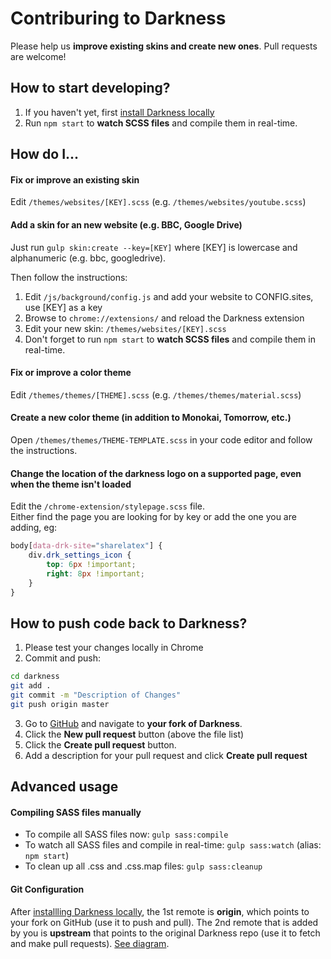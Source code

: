 # Contriburing to Darkness
Please help us **improve existing skins and create new ones**. Pull requests are welcome!



## How to start developing?
1. If you haven't yet, first [install Darkness locally](./README.md#installation)
1. Run `npm start` to **watch SCSS files** and compile them in real-time.

## How do I...
#### Fix or improve an existing skin
Edit `/themes/websites/[KEY].scss` (e.g. `/themes/websites/youtube.scss`)


#### Add a skin for an new website (e.g. BBC, Google Drive)
Just run `gulp skin:create --key=[KEY]` where [KEY] is lowercase and alphanumeric (e.g. bbc, googledrive).

Then follow the instructions:

1. Edit `/js/background/config.js` and add your website to CONFIG.sites, use [KEY] as a key
1. Browse to `chrome://extensions/` and reload the Darkness extension
1. Edit your new skin: `/themes/websites/[KEY].scss`
1. Don't forget to run `npm start` to **watch SCSS files** and compile them in real-time.


#### Fix or improve a color theme
Edit `/themes/themes/[THEME].scss` (e.g. `/themes/themes/material.scss`)


#### Create a new color theme (in addition to Monokai, Tomorrow, etc.)
Open `/themes/themes/THEME-TEMPLATE.scss` in your code editor and follow the instructions.

#### Change the location of the darkness logo on a supported page, even when the theme isn't loaded
Edit the `/chrome-extension/stylepage.scss` file.  
Either find the page you are looking for by key or add the one you are adding, eg:  

```css
body[data-drk-site="sharelatex"] {
	div.drk_settings_icon {
		top: 6px !important;
		right: 8px !important;
	}
}
```


## How to push code back to Darkness?
1. Please test your changes locally in Chrome
1. Commit and push:
```bash
cd darkness
git add .
git commit -m "Description of Changes"
git push origin master
```
3. Go to [GitHub](https://github.com) and navigate to **your fork of Darkness**. 
1. Click the **New pull request** button (above the file list)
1. Click the **Create pull request** button.
1. Add a description for your pull request and click **Create pull request**

## Advanced usage
#### Compiling SASS files manually
* To compile all SASS files now: `gulp sass:compile`
* To watch all SASS files and compile in real-time: `gulp sass:watch` (alias: `npm start`)
* To clean up all .css and .css.map files: `gulp sass:cleanup`

#### Git Configuration
After [installling Darkness locally](./README.MD), the 1st remote is **origin**, which points to your fork on GitHub (use it to push and pull).
The 2nd remote that is added by you is **upstream** that points to the original Darkness repo (use it to fetch and make pull requests). [See diagram](http://i.stack.imgur.com/cEJjT.png).
